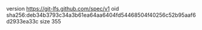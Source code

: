 version https://git-lfs.github.com/spec/v1
oid sha256:deb34b3793c34a3b61ea64aa6404fd54468504f40256c52b95aaf6d2933ea33c
size 355
